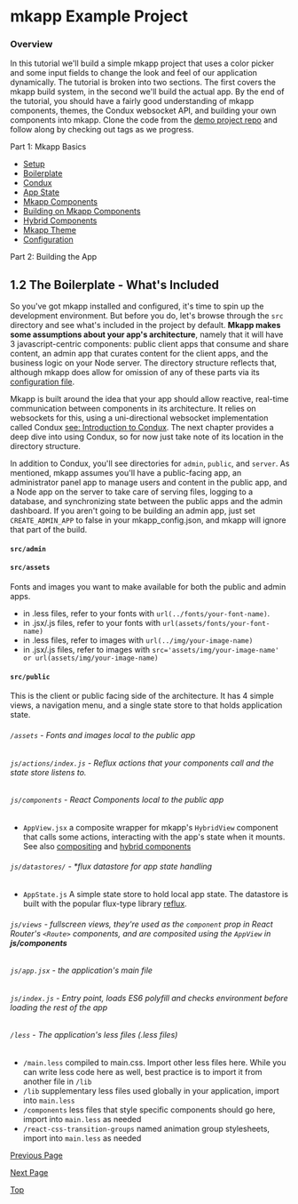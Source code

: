 # mkapp Example Project

### Overview

In this tutorial we'll build a simple mkapp project that uses a color picker and some input fields to change the look and feel of our application dynamically. The tutorial is broken into two sections. The first covers the mkapp build system, in the second we'll build the actual app. By the end of the tutorial, you should have a fairly good understanding of mkapp components, themes, the Condux websocket API, and building your own components into mkapp. Clone the code from the [demo project repo](https://github.com/epferrari/mkapp-demo.git) and follow along by checking out tags as we progress.

Part 1: Mkapp Basics

- [Setup](#setup)
- [Boilerplate](./1.2-boilerplate.md)
- [Condux](#condux)
- [App State](#app-state)
- [Mkapp Components](#mkapp-components)
- [Building on Mkapp Components](#compositing-components)
- [Hybrid Components](#hybrid-components)
- [Mkapp Theme](#mkapp-theme)
- [Configuration](#mkapp-config)

Part 2: Building the App
## 1.2 The Boilerplate - What's Included

So you've got mkapp installed and configured, it's time to spin up the development environment. But before you do, let's browse through the `src` directory and see what's included in the project by default. **Mkapp makes some assumptions about your app's architecture**, namely that it will have 3 javascript-centric components: public client apps that consume and share content, an admin app that curates content for the client apps, and the business logic on your Node server. The directory structure reflects that, although mkapp does allow for omission of any of these parts via its [configuration file](#mkapp-config).

Mkapp is built around the idea that your app should allow reactive, real-time communication between components in its architecture.  It relies on websockets for this, using a uni-directional websocket implementation called Condux [see: Introduction to Condux](#condux). The next chapter provides a deep dive into using Condux, so for now just take note of its location in the directory structure.

In addition to Condux, you'll see directories for `admin`, `public`, and `server`. As mentioned, mkapp assumes you'll have a public-facing app, an administrator panel app to manage users and content in the public app, and a Node app on the server to take care of serving files, logging to a database, and synchronizing state between the public apps and the admin dashboard. If you aren't going to be building an admin app, just set `CREATE_ADMIN_APP` to false in your mkapp_config.json, and mkapp will ignore that part of the build.

#### `src/admin`

#### `src/assets`

Fonts and images you want to make available for both the public and admin apps.

- in .less files, refer to your fonts with `url(../fonts/your-font-name)`.
- in .jsx/.js files, refer to your fonts with `url(assets/fonts/your-font-name)`
- in .less files, refer to images with `url(../img/your-image-name)`
- in .jsx/.js files, refer to images with `src='assets/img/your-image-name' or url(assets/img/your-image-name)`

#### `src/public`

This is the client or public facing side of the architecture. It has 4 simple views, a navigation menu, and a single state store to that holds application state.

###### `/assets` - Fonts and images local to the public app

###### `js/actions/index.js` - Reflux actions that your components call and the state store listens to.

###### `js/components` - React Components local to the public app

- `AppView.jsx` a composite wrapper for mkapp's `HybridView` component that calls some actions, interacting with the app's state when it mounts. See also [compositing](#compositing-components) and [hybrid components](#hybrid-components)

###### `js/datastores/` - \*flux datastore for app state handling

- `AppState.js` A simple state store to hold local app state. The datastore is built with the popular flux-type library [reflux](https://www.npmjs.com/package/reflux).

###### `js/views` - fullscreen views, they're used as the `component` prop in React Router's `<Route>` components, and are composited using the `AppView` in **js/components**

###### `js/app.jsx` - the application's main file

###### `js/index.js` - Entry point, loads ES6 polyfill and checks environment before loading the rest of the app

###### `/less` - The application's less files (.less files)

- `/main.less` compiled to main.css. Import other less files here. While you can write less code here as well, best practice is to import it from another file in `/lib`
- `/lib` supplementary less files used globally in your application, import into `main.less`
- `/components` less files that style specific components should go here, import into `main.less` as needed
- `/react-css-transition-groups` named animation group stylesheets, import into `main.less` as needed




[Previous Page](./1.1-setup.md)

[Next Page](./1.3-condux-intro.md)

[Top](#top)